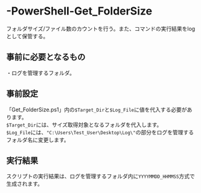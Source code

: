 # -PowerShell-Get_FolderSize
フォルダサイズ/ファイル数のカウントを行う。また、コマンドの実行結果をlogとして保管する。

## 事前に必要となるもの
・ログを管理するフォルダ。

## 事前設定
「Get_FolderSize.ps1」内の`$Target_Dir`と`$Log_File`に値を代入する必要があります。
<br>
`$Target_Dir`には、サイズ取得対象となるフォルダを代入します。
<br>
`$Log_File`には、`"C:\Users\Test_User\Desktop\Log\"`の部分をログを管理するフォルダ名に変更します。

## 実行結果
スクリプトの実行結果は、ログを管理するフォルダ内に`YYYYMMDD_HHMMSS`方式で生成されます。
